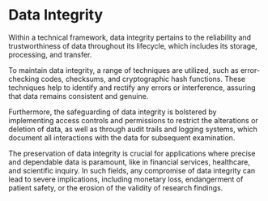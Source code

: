# Data Integrity

Within a technical framework, data integrity pertains to the reliability and trustworthiness of data throughout its lifecycle, which includes its storage, processing, and transfer.

To maintain data integrity, a range of techniques are utilized, such as error-checking codes, checksums, and cryptographic hash functions. These techniques help to identify and rectify any errors or interference, assuring that data remains consistent and genuine.

Furthermore, the safeguarding of data integrity is bolstered by implementing access controls and permissions to restrict the alterations or deletion of data, as well as through audit trails and logging systems, which document all interactions with the data for subsequent examination.

The preservation of data integrity is crucial for applications where precise and dependable data is paramount, like in financial services, healthcare, and scientific inquiry. In such fields, any compromise of data integrity can lead to severe implications, including monetary loss, endangerment of patient safety, or the erosion of the validity of research findings.